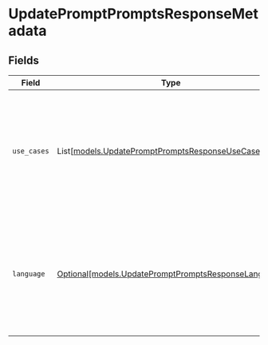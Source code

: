 # UpdatePromptPromptsResponseMetadata


## Fields

| Field                                                                                                                     | Type                                                                                                                      | Required                                                                                                                  | Description                                                                                                               |
| ------------------------------------------------------------------------------------------------------------------------- | ------------------------------------------------------------------------------------------------------------------------- | ------------------------------------------------------------------------------------------------------------------------- | ------------------------------------------------------------------------------------------------------------------------- |
| `use_cases`                                                                                                               | List[[models.UpdatePromptPromptsResponseUseCases](../models/updatepromptpromptsresponseusecases.md)]                      | :heavy_minus_sign:                                                                                                        | A list of use cases that the prompt is meant to be used for. Use this field to categorize the prompt for your own purpose |
| `language`                                                                                                                | [Optional[models.UpdatePromptPromptsResponseLanguage]](../models/updatepromptpromptsresponselanguage.md)                  | :heavy_minus_sign:                                                                                                        | The language that the prompt is written in. Use this field to categorize the prompt for your own purpose                  |